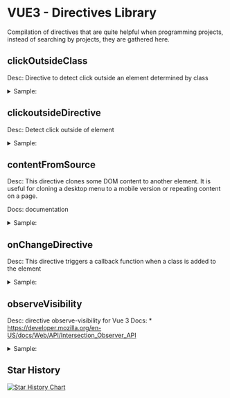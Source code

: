 # VUE3 - Directives Library

Compilation of directives that are quite helpful when programming projects, instead of searching by projects, they are gathered here.



## clickOutsideClass

Desc: Directive to detect click outside an element determined by class



<details>
    <summary>Sample:</summary>

```javascript
main.js
import { setupClickOutsideClass } from "@/directives/clickOutside";
setupClickOutsideClass(app);

or

import clickOutside from "@/directives/clickOutside";
app.directive("click-outside-class", clickOutside);
```

```html
template
<div v-click-outside-class="{ class: ['.menu', '.user-menu', '.user-wishlist'], handler: configuration.setCloseAllMenus }">
```

</details>

## clickoutsideDirective

Desc: Detect click outside of element

<details>
    <summary>Sample:</summary>

```javascript
main.js:

- auto
import { setupClickOutside } from "@/directives/clickOutside";
setupClickOutside(app);

- manual
import clickoutsideDirective from "@/directives/clickoutsideDirective";

directives: {
    clickOutside: clickoutsideDirective,
},

- or 

app.directive("click-outside", clickoutsideDirective);
```

```html
html dom:

<div v-click-outside="onCampaingClickOutSide"><div>
```
</details>

## contentFromSource

Desc: This directive clones some DOM content to another element. It is useful for cloning a desktop menu to a mobile version or repeating content on a page.

Docs: documentation

<details>
    <summary>Sample:</summary>

```javascript
main.js:

import { setupFromSource } from "contentFromSource.js"
setupFromSource(app);

- or manual

import contentFromSource from "@/plugins/directives/contentFromSource.js";
Vue.directive("from-source", contentFromSource);
```

```html
template:
dom: a DOM element like div, span, p, or a query selector like class -> .class or #id

<div v-from-source="{ dom:'in-viewport', to:'.header' }"></div>

If "to" is specified, the clone will be placed inside that DOM element.
```
</details>


## onChangeDirective

Desc: This directive triggers a callback function when a class is added to the element

<details>
    <summary>Sample:</summary>

```javascript
main.js:

import { setupOnChange } from "onChangeDirective.js"
setupOnChange(app);

- or manual

import onChangeDirective from "@/plugins/directives/onChangeDirective.js";
Vue.directive("onchange", onChangeDirective);
```

```html
template:
class: when this class appears, it triggers the callback function
data: if needed, data can be passed to the callback function

<div v-onchange="{ class:'in-viewport', data: {} }" @on-change="function_callback"></div>

function_callback -> attributes
el -> DOM element
data -> parsed data
```
</details>

## observeVisibility


Desc: directive observe-visibility for Vue 3
Docs: 
	* https://developer.mozilla.org/en-US/docs/Web/API/Intersection_Observer_API

<details>
    <summary>Sample:</summary>

```javascript
    import { setupObserveVisibility } from "@/directives/observe-visibility";
    setupObserveVisibility(app);
```

```html
    tmeplate:
    <div v-observe-visibility="onVisibilityChange"></div>
```

```javascript
	const changeClassOnVisible = (e, dom) => {
		console.log(e, e.domVisible, dom);

		if (e.domVisible) {
			e.target.classList.add("visible");
			e.target.style.border = "2px solid green";
			e.target.style.visibility = "visible";
		} else {
			dom.classList.remove("visible");
			dom.style.border = "none";
			dom.style.visibility = "hidden";
		}
	};
```
</details>



## Star History

[![Star History Chart](https://api.star-history.com/svg?repos=klich3/vue3-directives&type=Date)](https://star-history.com/#klich3/vue3-directives&Date)
